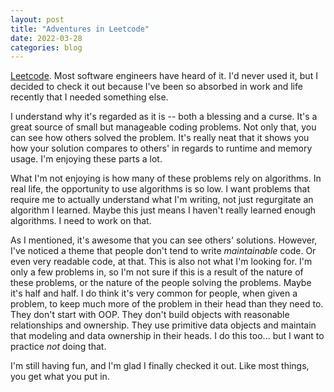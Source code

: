```yaml
---
layout: post
title: "Adventures in Leetcode"
date: 2022-03-28
categories: blog
---
```

[Leetcode](https://leetcode.com). Most software engineers have heard of it. I'd never used it, but I decided to check it out because I've been so absorbed in work and life recently that I needed something else.

I understand why it's regarded as it is -- both a blessing and a curse. It's a great source of small but manageable coding problems. Not only that, you can see how others solved the problem. It's really neat that it shows you how your solution compares to others' in regards to runtime and memory usage. I'm enjoying these parts a lot.

What I'm not enjoying is how many of these problems rely on algorithms. In real life, the opportunity to use algorithms is so low. I want problems that require me to actually understand what I'm writing, not just regurgitate an algorithm I learned. Maybe this just means I haven't really learned enough algorithms. I need to work on that.

As I mentioned, it's awesome that you can see others' solutions. However, I've noticed a theme that people don't tend to write _maintainable_ code. Or even very readable code, at that. This is also not what I'm looking for. I'm only a few problems in, so I'm not sure if this is a result of the nature of these problems, or the nature of the people solving the problems. Maybe it's half and half. I do think it's very common for people, when given a problem, to keep much more of the problem in their head than they need to. They don't start with OOP. They don't build objects with reasonable relationships and ownership. They use primitive data objects and maintain that modeling and data ownership in their heads. I do this too... but I want to practice _not_ doing that.

I'm still having fun, and I'm glad I finally checked it out. Like most things, you get what you put in.
